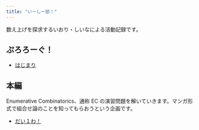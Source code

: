 ```yaml
---
title: "いーしー部！"
---
```


数え上げを探求するいおり・しいなによる活動記録です。

## ぷろろーぐ！

- [はじまり](./prologue/)

## 本編

Enumerative Combinatorics、通称 EC の演習問題を解いていきます。マンガ形式で組合せ論のことを知ってもらおうという企画です。

- [だい１わ！](./1/)
